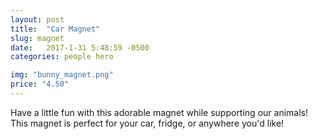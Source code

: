 ```yaml
---
layout: post
title:  "Car Magnet"
slug: magnet
date:   2017-1-31 5:48:59 -0500
categories: people hero

img: "bunny_magnet.png"
price: "4.50"
---
```

Have a little fun with this adorable magnet while supporting our animals! This magnet is perfect for your car, fridge, or anywhere you'd like!
